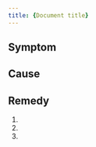 ```yaml
---
title: {Document title}
---
```


<!-- Use this template to write Troubleshooting instructions. You can also use it to document alarm clearing strategies.

As document file name, follow the pattern {COMPONENT_ABBRV}-{NUMBER_PER_COMPONENT}-{FILE_NAME}.md}.

As document title, mention the symptom that needs fixing ("Cannot access...") or the error message. To quote an error message, start and end with `'` to escape `"`. for example, `title: '"FAILED" status for created ServiceInstances'`. Do not use the cause as title ("Incompatible version"), because we also want to help users who have no idea about the cause and only know something's not working as expected.

It's good practice to use three standard headlines (like “Condition”, “Cause”, “Remedy”), each might have just one sentence or more as needed. 
-->

## Symptom

<!-- Describe the problem from the user's perspective. Provide an undesirable condition or symptom that the user may want to correct. This could be an error message or an undesirable state.
If the document title fully explains the problem, you don't need this section.
-->

## Cause

<!-- Briefly describe a possible cause for the condition. 

For some conditions, there could be more than one cause-remedy pair. Typically, a cause is immediately followed by its remedy. Multiple cause-remedy pairs can provide a series of successive fall-backs for resolving a condition.

Cause and remedy might occur in combinations other than pairs. It is possible to have:

- Multiple causes with the same remedy
- A single cause with more than one remedy
- A remedy with no known cause
- A cause with no known remedy
 -->

## Remedy

<!-- Provide a solution for the condition. 
If the user needs to execute more than one step, use a numbered list.

If there is more than one remedy for a cause, begin with the simplest one.
-->

1. 
2. 
3. 
